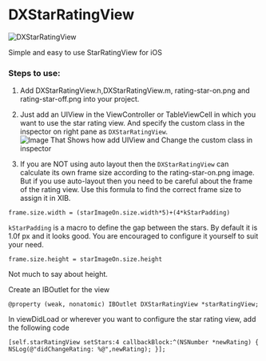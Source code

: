 DXStarRatingView
================
![DXStarRatingView](http://s26.postimg.org/ijmf9zbc9/i_OS_Simulator_Screen_shot_May_7_2014_6_17_09_P.png)

Simple and easy to use StarRatingView for iOS

### Steps to use:

1. Add DXStarRatingView.h,DXStarRatingView.m, rating-star-on.png and rating-star-off.png into your project.
2. Just add an UIView in the ViewController or TableViewCell in which you want to use the star rating view. And specify the custom class in the inspector on right pane as `DXStarRatingView`.
![Image That Shows how add UIView and Change the custom class in inspector](http://s26.postimg.org/ogz0ywqax/Screen_Shot_2014_05_07_at_4_15_06_PM.png)

3. If you are NOT using auto layout then the `DXStarRatingView` can calculate its own frame size according to the rating-star-on.png image. But if you use auto-layout then you need to be careful about the frame of the rating view. Use this formula to find the correct frame size to assign it in XIB. 

`frame.size.width = (starImageOn.size.width*5)+(4*kStarPadding)`

`kStarPadding` is a macro to define the gap between the stars. By default it is 1.0f px and it looks good. You are encouraged to configure it yourself to suit your need.

`frame.size.height = starImageOn.size.height`

Not much to say about height.

Create an IBOutlet for the view

`@property (weak, nonatomic) IBOutlet DXStarRatingView *starRatingView;`

In viewDidLoad or wherever you want to configure the star rating view, add the following code

`[self.starRatingView setStars:4 callbackBlock:^(NSNumber *newRating) {
        NSLog(@"didChangeRating: %@",newRating);
}];`
